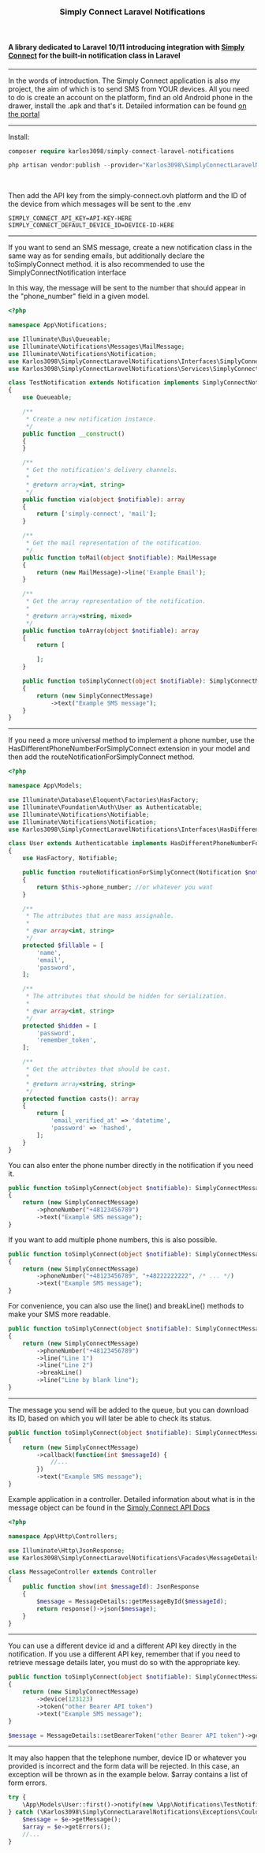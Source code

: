<h3><center>Simply Connect Laravel Notifications</center></h3>

<br>

<h4>A library dedicated to Laravel 10/11 introducing integration with <a href="https://simply-connect.ovh">Simply Connect</a> for the built-in notification class in Laravel</h4>

<hr>

In the words of introduction.
The Simply Connect application is also my project, the aim of which is to send SMS from YOUR devices. All you need to do is create an account on the platform, find an old Android phone in the drawer, install the .apk and that's it.
Detailed information can be found <a href="https://simply-connect.ovh">on the portal</a>

<hr>

Install:
```php
composer require karlos3098/simply-connect-laravel-notifications
```

```php
php artisan vendor:publish --provider="Karlos3098\SimplyConnectLaravelNotifications\SimplyConnectServiceProvider" --tag=config
```

<br>

Then add the API key from the simply-connect.ovh platform and the ID of the device from which messages will be sent to the .env
```
SIMPLY_CONNECT_API_KEY=API-KEY-HERE
SIMPLY_CONNECT_DEFAULT_DEVICE_ID=DEVICE-ID-HERE
```

<hr>


If you want to send an SMS message, create a new notification class in the same way as for sending emails, but additionally declare the toSimplyConnect method. it is also recommended to use the SimplyConnectNotification interface

In this way, the message will be sent to the number that should appear in the "phone_number" field in a given model.
```php
<?php

namespace App\Notifications;

use Illuminate\Bus\Queueable;
use Illuminate\Notifications\Messages\MailMessage;
use Illuminate\Notifications\Notification;
use Karlos3098\SimplyConnectLaravelNotifications\Interfaces\SimplyConnectNotification;
use Karlos3098\SimplyConnectLaravelNotifications\Services\SimplyConnectMessage;

class TestNotification extends Notification implements SimplyConnectNotification
{
    use Queueable;

    /**
     * Create a new notification instance.
     */
    public function __construct()
    {
    }

    /**
     * Get the notification's delivery channels.
     *
     * @return array<int, string>
     */
    public function via(object $notifiable): array
    {
        return ['simply-connect', 'mail'];
    }

    /**
     * Get the mail representation of the notification.
     */
    public function toMail(object $notifiable): MailMessage
    {
        return (new MailMessage)->line('Example Email');
    }

    /**
     * Get the array representation of the notification.
     *
     * @return array<string, mixed>
     */
    public function toArray(object $notifiable): array
    {
        return [

        ];
    }

    public function toSimplyConnect(object $notifiable): SimplyConnectMessage
    {
        return (new SimplyConnectMessage)
            ->text("Example SMS message");
    }
}

```

<hr>

If you need a more universal method to implement a phone number, use the HasDifferentPhoneNumberForSimplyConnect extension in your model and then add the routeNotificationForSimplyConnect method.
```php
<?php

namespace App\Models;

use Illuminate\Database\Eloquent\Factories\HasFactory;
use Illuminate\Foundation\Auth\User as Authenticatable;
use Illuminate\Notifications\Notifiable;
use Illuminate\Notifications\Notification;
use Karlos3098\SimplyConnectLaravelNotifications\Interfaces\HasDifferentPhoneNumberForSimplyConnect;

class User extends Authenticatable implements HasDifferentPhoneNumberForSimplyConnect
{
    use HasFactory, Notifiable;

    public function routeNotificationForSimplyConnect(Notification $notification): array|string|null
    {
        return $this->phone_number; //or whatever you want
    }

    /**
     * The attributes that are mass assignable.
     *
     * @var array<int, string>
     */
    protected $fillable = [
        'name',
        'email',
        'password',
    ];

    /**
     * The attributes that should be hidden for serialization.
     *
     * @var array<int, string>
     */
    protected $hidden = [
        'password',
        'remember_token',
    ];

    /**
     * Get the attributes that should be cast.
     *
     * @return array<string, string>
     */
    protected function casts(): array
    {
        return [
            'email_verified_at' => 'datetime',
            'password' => 'hashed',
        ];
    }
}

```


You can also enter the phone number directly in the notification if you need it.
```php
public function toSimplyConnect(object $notifiable): SimplyConnectMessage
{
    return (new SimplyConnectMessage)
        ->phoneNumber("+48123456789")
        ->text("Example SMS message");
}
```

If you want to add multiple phone numbers, this is also possible.

```php
public function toSimplyConnect(object $notifiable): SimplyConnectMessage
{
    return (new SimplyConnectMessage)
        ->phoneNumber("+48123456789", "+48222222222", /* ... */)
        ->text("Example SMS message");
}
```

For convenience, you can also use the line() and breakLine() methods to make your SMS more readable.
```php
public function toSimplyConnect(object $notifiable): SimplyConnectMessage
{
    return (new SimplyConnectMessage)
        ->phoneNumber("+48123456789")
        ->line("Line 1")
        ->line("Line 2")
        ->breakLine()
        ->line("Line by blank line");
}
```

<hr>

The message you send will be added to the queue, but you can download its ID, based on which you will later be able to check its status.
```php
public function toSimplyConnect(object $notifiable): SimplyConnectMessage
{
    return (new SimplyConnectMessage)
        ->callback(function(int $messageId) {
            //...
        })
        ->text("Example SMS message");
}
```

Example application in a controller.
Detailed information about what is in the message object can be found in the <a href="https://panel.simply-connect.ovh/api/documentation">Simply Connect API Docs</a>
```php
<?php

namespace App\Http\Controllers;

use Illuminate\Http\JsonResponse;
use Karlos3098\SimplyConnectLaravelNotifications\Facades\MessageDetails;

class MessageController extends Controller
{
    public function show(int $messageId): JsonResponse
    {
        $message = MessageDetails::getMessageById($messageId);
        return response()->json($message);
    }
}

```

<hr>

You can use a different device id and a different API key directly in the notification. If you use a different API key, remember that if you need to retrieve message details later, you must do so with the appropriate key.
```php
public function toSimplyConnect(object $notifiable): SimplyConnectMessage
{
    return (new SimplyConnectMessage)
        ->device(123123)
        ->token("other Bearer API token")
        ->text("Example SMS message");
}
```
```php
$message = MessageDetails::setBearerToken("other Bearer API token")->getMessageById($messageId);
```

<hr>

It may also happen that the telephone number, device ID or whatever you provided is incorrect and the form data will be rejected. In this case, an exception will be thrown as in the example below. $array contains a list of form errors.
```php
try {
    \App\Models\User::first()->notify(new \App\Notifications\TestNotification());
} catch (\Karlos3098\SimplyConnectLaravelNotifications\Exceptions\CouldNotSendNotification $e) {
    $message = $e->getMessage();
    $array = $e->getErrors();
    //...
}
```

